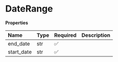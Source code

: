 # DateRange

**Properties**

| Name       | Type | Required | Description |
| :--------- | :--- | :------- | :---------- |
| end_date   | str  | ✅       |             |
| start_date | str  | ✅       |             |

<!-- This file was generated by liblab | https://liblab.com/ -->
